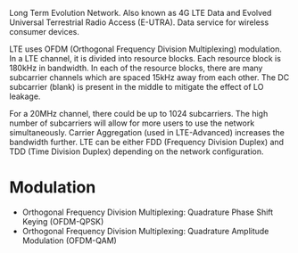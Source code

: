 Long Term Evolution Network. Also known as 4G LTE Data and Evolved Universal Terrestrial Radio Access (E-UTRA). Data service for wireless consumer devices.

LTE uses OFDM (Orthogonal Frequency Division Multiplexing) modulation. In a LTE channel, it is divided into resource blocks. Each resource block is 180kHz in bandwidth. In each of the resource blocks, there are many subcarrier channels which are spaced 15kHz away from each other. The DC subcarrier (blank) is present in the middle to mitigate the effect of LO leakage.

For a 20MHz channel, there could be up to 1024 subcarriers. The high number of subcarriers will allow for more users to use the network simultaneously. Carrier Aggregation (used in LTE-Advanced) increases the bandwidth further. LTE can be either FDD (Frequency Division Duplex) and TDD (Time Division Duplex) depending on the network configuration.

# Modulation
- Orthogonal Frequency Division Multiplexing: Quadrature Phase Shift Keying (OFDM-QPSK)
- Orthogonal Frequency Division Multiplexing: Quadrature Amplitude Modulation (OFDM-QAM)